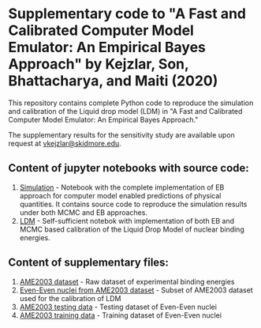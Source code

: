 # Supplementary code to "A Fast and Calibrated Computer Model Emulator: An Empirical Bayes Approach" by Kejzlar, Son, Bhattacharya, and Maiti (2020)

This repository contains complete Python code to reproduce the simulation and calibration of the Liquid drop model (LDM) in "A Fast and Calibrated Computer Model Emulator: An Empirical Bayes Approach."

The supplementary results for the sensitivity study are available upon request at vkejzlar@skidmore.edu.

## Content of jupyter notebooks with source code:
1. [Simulation](Simulation.ipynb) - Notebook with the complete implementation of EB approach for computer model enabled predictions of physical quantities. It contains source code to reproduce the simulation results under both MCMC and EB approaches.
2. [LDM](LDM.ipynb) - Self-sufficient notebok with implementation of both EB and MCMC based calibration of the Liquid Drop Model of nuclear binding energies.

## Content of supplementary files:
1. [AME2003 dataset](mass.mas03) - Raw dataset of experimental binding energies
2. [Even-Even nuclei from AME2003 dataset](BE_even_Z_even_N.csv) - Subset of AME2003 dataset used for the calibration of LDM
3. [AME2003 testing data](AME2003_test.pkl) - Testing dataset of Even-Even nuclei
4. [AME2003 training data](AME2003_train.pkl) - Training dataset of Even-Even nuclei